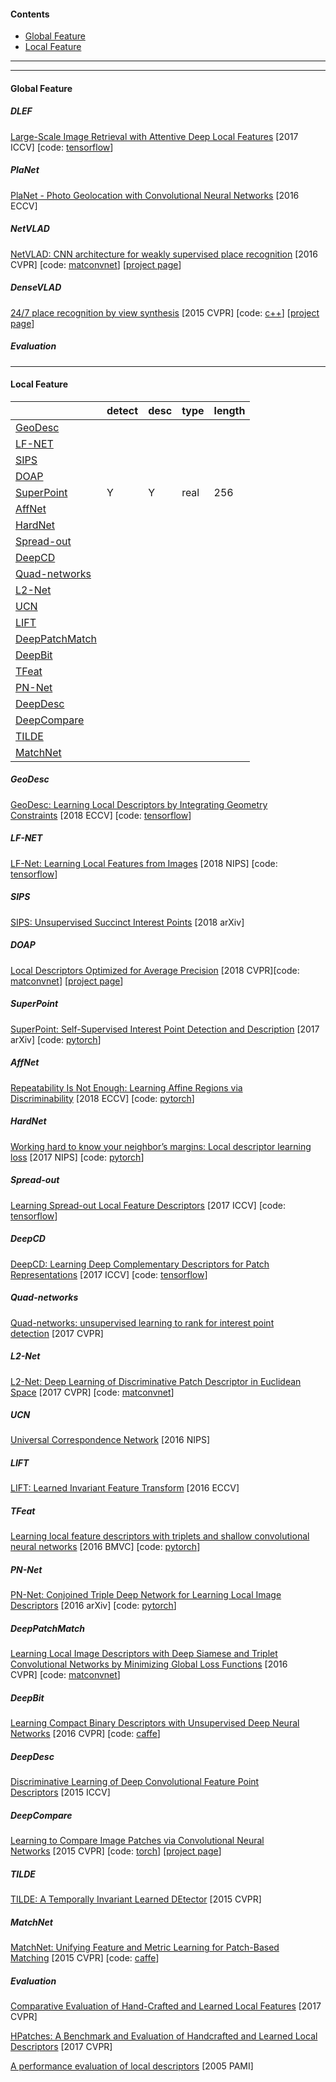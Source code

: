#### Contents  
- [Global Feature](#global-feature)  
- [Local Feature](#local-feature) 

------

------

#### Global Feature

##### DLEF
[ Large-Scale Image Retrieval with Attentive Deep Local Features](https://arxiv.org/pdf/1612.06321.pdf)&nbsp;[2017 ICCV]&nbsp;[code: [tensorflow](https://github.com/tensorflow/models/tree/master/research/delf)]

##### PlaNet
[PlaNet - Photo Geolocation with Convolutional Neural Networks](https://arxiv.org/abs/1602.05314)&nbsp;[2016 ECCV]

##### NetVLAD
[NetVLAD: CNN architecture for weakly supervised place recognition](https://arxiv.org/abs/1511.07247)&nbsp;[2016 CVPR]&nbsp;[code: [matconvnet](https://github.com/Relja/netvlad)]&nbsp;[[project page](https://www.di.ens.fr/willow/research/netvlad/)]

##### DenseVLAD
[24/7 place recognition by view synthesis](http://www.ok.ctrl.titech.ac.jp/~torii/project/247/download/Torii-CVPR-2015-final.pdf)&nbsp;[2015 CVPR]&nbsp;[code: [c++](http://www.ok.ctrl.titech.ac.jp/~torii/project/247/)]&nbsp;[[project page](http://www.ok.ctrl.titech.ac.jp/~torii/project/247/)]

##### *Evaluation*

------

#### Local Feature

|                                  | detect | desc | type | length |
| -------------------------------- | ------ | ---- | ---- | ------ |
| [GeoDesc](#geodesc)              |        |      |      |        |
| [LF-NET](lf-net)                 |        |      |      |        |
| [SIPS](sips)                     |        |      |      |        |
| [DOAP](doap)                     |        |      |      |        |
| [SuperPoint](superpoint)         | Y      | Y    | real | 256    |
| [AffNet](affnet)                 |        |      |      |        |
| [HardNet](hardnet)               |        |      |      |        |
| [Spread-out](spread-out)         |        |      |      |        |
| [DeepCD](deepcd)                 |        |      |      |        |
| [Quad-networks](quad-networks)   |        |      |      |        |
| [L2-Net](l2-net)                 |        |      |      |        |
| [UCN](ucn)                       |        |      |      |        |
| [LIFT](lift)                     |        |      |      |        |
| [DeepPatchMatch](deeppatchmatch) |        |      |      |        |
| [DeepBit](deepbit)               |        |      |      |        |
| [TFeat](tfeat)                   |        |      |      |        |
| [PN-Net](pn-net)                 |        |      |      |        |
| [DeepDesc](deepdesc)             |        |      |      |        |
| [DeepCompare](deepcompare)       |        |      |      |        |
| [TILDE](tilde)                   |        |      |      |        |
| [MatchNet](matchnet)             |        |      |      |        |

##### GeoDesc
[GeoDesc: Learning Local Descriptors by Integrating Geometry Constraints](https://arxiv.org/abs/1807.06294)&nbsp;[2018 ECCV]&nbsp;[code: [tensorflow](https://github.com/lzx551402/geodesc)]

##### LF-NET
[LF-Net: Learning Local Features from Images](https://arxiv.org/abs/1805.09662)&nbsp;[2018 NIPS]&nbsp;[code: [tensorflow](https://github.com/vcg-uvic/lf-net-release)]

##### SIPS
[SIPS: Unsupervised Succinct Interest Points](https://arxiv.org/abs/1805.01358)&nbsp;[2018 arXiv]

##### DOAP
[Local Descriptors Optimized for Average Precision](https://arxiv.org/abs/1804.05312)&nbsp;[2018 CVPR][code: [matconvnet](http://cs-people.bu.edu/hekun/papers/DOAP/index.html)]&nbsp;[[project page](http://cs-people.bu.edu/hekun/papers/DOAP/index.html)]

##### SuperPoint
[SuperPoint: Self-Supervised Interest Point Detection and Description](https://arxiv.org/abs/1712.07629)&nbsp;[2017 arXiv]&nbsp;[code: [pytorch](https://github.com/MagicLeapResearch/SuperPointPretrainedNetwork)]

##### AffNet
[Repeatability Is Not Enough: Learning Affine Regions via Discriminability](https://arxiv.org/abs/1711.06704)&nbsp;[2018 ECCV]&nbsp;[code: [pytorch](https://github.com/ducha-aiki/affnet)]

##### HardNet
[Working hard to know your neighbor’s margins: Local descriptor learning loss](https://arxiv.org/abs/1705.10872)&nbsp;[2017 NIPS]&nbsp;[code: [pytorch](https://github.com/DagnyT/hardnet)]

##### Spread-out
[Learning Spread-out Local Feature Descriptors](https://arxiv.org/abs/1708.06320)&nbsp;[2017 ICCV]&nbsp;[code: [tensorflow](https://github.com/ColumbiaDVMM/Spread-out_Local_Feature_Descriptor)]

##### DeepCD
[DeepCD: Learning Deep Complementary Descriptors for Patch Representations](https://www.csie.ntu.edu.tw/~cyy/publications/papers/Yang2017DLD.pdf)&nbsp;[2017 ICCV]&nbsp;[code: [tensorflow](https://github.com/shamangary/DeepCD)]

##### Quad-networks
[Quad-networks: unsupervised learning to rank for interest point detection](https://arxiv.org/abs/1611.07571)&nbsp;[2017 CVPR]

##### L2-Net
[L2-Net: Deep Learning of Discriminative Patch Descriptor in Euclidean Space](http://www.nlpr.ia.ac.cn/fanbin/pub/L2-Net_CVPR17.pdf)&nbsp;[2017 CVPR]&nbsp;[code: [matconvnet](https://github.com/yuruntian/L2-Net)]

##### UCN
[Universal Correspondence Network](https://arxiv.org/abs/1606.03558)&nbsp;[2016 NIPS]

##### LIFT
[LIFT: Learned Invariant Feature Transform](https://arxiv.org/abs/1603.09114)&nbsp;[2016 ECCV]

##### TFeat
[Learning local feature descriptors with triplets and shallow convolutional neural networks](http://www.bmva.org/bmvc/2016/papers/paper119/paper119.pdf)&nbsp;[2016 BMVC]&nbsp;[code: [pytorch](https://github.com/vbalnt/tfeat)]

##### PN-Net
[PN-Net: Conjoined Triple Deep Network for Learning Local Image Descriptors](https://arxiv.org/abs/1601.05030)&nbsp;[2016 arXiv]&nbsp;[code: [pytorch](https://github.com/vbalnt/pnnet)]

##### DeepPatchMatch
[Learning Local Image Descriptors with Deep Siamese and Triplet Convolutional Networks by Minimizing Global Loss Functions](https://arxiv.org/abs/1512.09272)&nbsp;[2016 CVPR]&nbsp;[code: [matconvnet](https://github.com/vijaykbg/deep-patchmatch)]

##### DeepBit
[Learning Compact Binary Descriptors with Unsupervised Deep Neural Networks](http://www.iis.sinica.edu.tw/~kevinlin311.tw/cvpr16-deepbit.pdf)&nbsp;[2016 CVPR]&nbsp;[code: [caffe](https://github.com/kevinlin311tw/cvpr16-deepbit)]

##### DeepDesc
[ Discriminative Learning of Deep Convolutional Feature Point Descriptors](https://icwww.epfl.ch/~trulls/pdf/iccv-2015-deepdesc.pdf)&nbsp;[2015 ICCV]

##### DeepCompare
[Learning to Compare Image Patches via Convolutional Neural Networks](https://arxiv.org/abs/1504.03641)&nbsp;[2015 CVPR]&nbsp;[code: [torch](https://github.com/szagoruyko/cvpr15deepcompare)]&nbsp;[[project page](http://imagine.enpc.fr/~zagoruys/publication/deepcompare/)]

##### TILDE
[ TILDE: A Temporally Invariant Learned DEtector](https://arxiv.org/abs/1411.4568)&nbsp;[2015 CVPR]

##### MatchNet
[MatchNet: Unifying Feature and Metric Learning for Patch-Based Matching](https://www.cv-foundation.org/openaccess/content_cvpr_2015/papers/Han_MatchNet_Unifying_Feature_2015_CVPR_paper.pdf)&nbsp;[2015 CVPR]&nbsp;[code: [caffe](https://github.com/hanxf/matchnet)]

##### *Evaluation* 

[Comparative Evaluation of Hand-Crafted and Learned Local Features]()&nbsp;[2017 CVPR]

[HPatches: A Benchmark and Evaluation of Handcrafted and Learned Local Descriptors](https://arxiv.org/abs/1704.05939)&nbsp;[2017 CVPR]

[A performance evaluation of local descriptors](https://www.robots.ox.ac.uk/~vgg/research/affine/det_eval_files/mikolajczyk_pami2004.pdf)&nbsp;[2005 PAMI]